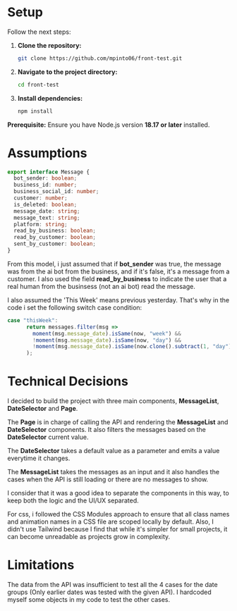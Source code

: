 # Setup

Follow the next steps: 

1.  **Clone the repository:**
    ```bash
    git clone https://github.com/mpinto06/front-test.git
    ```
2.  **Navigate to the project directory:**
    ```bash
    cd front-test
    ```
3.  **Install dependencies:**
    ```bash
    npm install
    ```

**Prerequisite:** Ensure you have Node.js version **18.17 or later** installed.


# Assumptions

```typescript
export interface Message {
  bot_sender: boolean;
  business_id: number;
  business_social_id: number;
  customer: number;
  is_deleted: boolean;
  message_date: string;
  message_text: string;
  platform: string;
  read_by_business: boolean;
  read_by_customer: boolean;
  sent_by_customer: boolean;
}
```
From this model, i just assumed that if **bot_sender** was true, the message was from the ai bot from the business, and if it's false, it's a message from a customer. I also used the field **read_by_business** to indicate the user that a real human from the businsess (not an ai bot) read the message. 

I also assumed the 'This Week' means previous yesterday. 
That's why in the code i set the following switch case condition: 
```typescript
case "thisWeek":
      return messages.filter(msg =>
        moment(msg.message_date).isSame(now, "week") &&
        !moment(msg.message_date).isSame(now, "day") &&
        !moment(msg.message_date).isSame(now.clone().subtract(1, "day"), "day")
      );
```

# Technical Decisions
I decided to build the project with three main components, **MessageList**, **DateSelector** and **Page**. 

The **Page** is in charge of calling the API and rendering the **MessageList** and **DateSelector** components. It also filters the messages based on the **DateSelector** current value. 

The **DateSelector** takes a default value as a parameter and emits a value everytime it changes. 

The **MessageList** takes the messages as an input and it also handles the cases when the API is still loading or there are no messages to show. 

I consider that it was a good idea to separate the components in this way, to keep both the logic and the UI/UX separated. 

For css, i followed the CSS Modules approach to ensure that all class names and animation names in a CSS file are scoped locally by default. 
Also, I didn't use Tailwind because I find that while it's simpler for small projects, it can become unreadable as projects grow in complexity.

# Limitations

The data from the API was insufficient to test all the 4 cases for the date groups (Only earlier dates was tested with the given API). I hardcoded myself some objects in my code to test the other cases. 